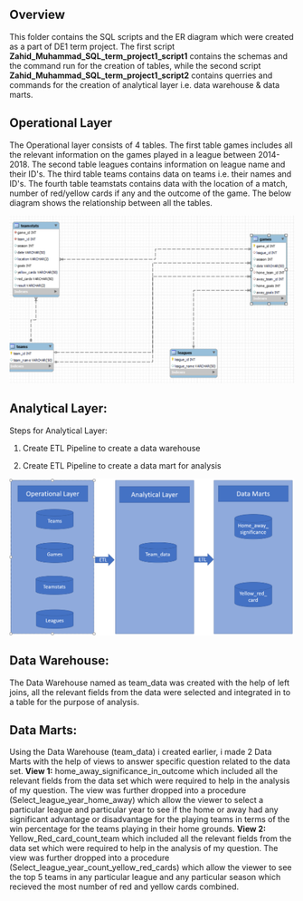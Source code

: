 ## Overview

This folder contains the SQL scripts and the ER diagram which were created as a part of DE1 term project. The first script **Zahid_Muhammad_SQL_term_project1_script1** contains 
the schemas and the command run for the creation of tables, while the second script **Zahid_Muhammad_SQL_term_project1_script2** contains querries and commands for the creation 
of analytical layer i.e. data warehouse & data marts.

## Operational Layer

The Operational layer consists of 4 tables. The first table games includes all the relevant information on the games played in a league between 2014-2018. The second table leagues 
contains information on league name and their ID's. The third table teams contains data on teams i.e. their names and ID's. The fourth table teamstats contains data with the 
location of a match, number of red/yellow cards if any and the outcome of the game. The below diagram shows the relationship between all the tables.

![EER_Diagram.PNG](/Term_Project_1/EER_Diagram.PNG)

## Analytical Layer:

Steps for Analytical Layer:

1. Create ETL Pipeline to create a data warehouse

2. Create ETL Pipeline to create a data mart for analysis

![process_flow_diagram.PNG](/Term_Project_1/process_flow_diagram.PNG)

## Data Warehouse:
The Data Warehouse named as team_data was created with the help of left joins, all the relevant fields from the data were selected and integrated in to a table for the purpose 
of analysis.

## Data Marts:

Using the Data Warehouse (team_data) i created earlier, i made 2 Data Marts with the help of views to answer specific question related to the data set.
**View 1:** home_away_significance_in_outcome which included all the relevant fields from the data set which were required to help in the analysis of my question. The view was further 
dropped into a procedure (Select_league_year_home_away) which allow the viewer to select a particular league and particular year to see if the home or away had any significant 
advantage or disadvantage for the playing teams in terms of the win percentage for the teams playing in their home grounds.
**View 2:** Yellow_Red_card_count_team which included all the relevant fields from the data set which were required to help in the analysis of my question. The view was further
dropped into a procedure (Select_league_year_count_yellow_red_cards) which allow the viewer to see the top 5 teams in any particular league and any particular season which recieved 
the most number of red and yellow cards combined.
